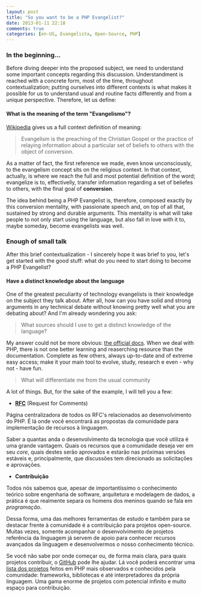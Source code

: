 ```yaml
---
layout: post
title: "So you want to be a PHP Evangelist?"
date: 2013-01-11 22:18
comments: true
categories: [en-US, Evangelista, Open-Source, PHP]
---
```


### In the beginning...

Before diving deeper into the proposed subject, we need to understand some important concepts regarding this discussion. Understandment is reached with a concrete form, most of the time, throughout contextualization; putting ourselves into different contexts is what makes it possible for us to understand usual and routine facts differently and from a unique perspective. Therefore, let us define:

#### What is the meaning of the term "Evangelismo"?

[Wikipedia](http://en.wikipedia.org/wiki/Evangelism) gives us a full context definition of meaning:

> Evangelism is the preaching of the Christian Gospel or the practice of relaying information about a particular set of beliefs to others with the object of conversion.

As a matter of fact, the first reference we made, even know unconsciously, to the evangelism concept sits on the religious context. In that context, actually, is where we reach the full and most potential definition of the word; evangelize is to, effectivelly, transfer information regarding a set of beliefes to others, with the final goal of **conversion**.

The idea behind being a PHP Evangelist is, therefore, composed exactly by this conversion mentality, with passionate speech and, on top of all that, sustained by strong and durable arguments. This mentality is what will take people to not only start using the language, but also fall in love with it to, maybe someday, become evangelists was well.

### Enough of small talk

After this brief contextualization - I sincerely hope it was brief to you, let's get started with the good stuff: what do you need to start doing to become a PHP Evangelist?

#### Have a distinct knowledge about the language

One of the greatest peculiarity of technology evangelists is their knowledge on the subject they talk about. After all, how can you have solid and strong arguments in any technical debate without knowing pretty well what you are debating about? And I'm already wondering you ask:

> What sources should I use to get a distinct knowledge of the language?

My answer could not be more obvious: [the official docs](http://php.net/manual). When we deal with PHP, there is not one better learning and reaserching resource than the documentation. Complete as few others, always up-to-date and of extreme easy access; make it your main tool to evolve, study, research e even - why not - have fun.

> What will differentiate me from the usual community

A lot of things. But, for the sake of the example, I will tell you a few:

* **[RFC](https://wiki.php.net/rfc)** (Request for Comments)

Página centralizadora de todos os RFC's relacionados ao desenvolvimento do PHP. É lá onde você encontrará as propostas da comunidade para implementação de recursos à linguagem.

Saber a quantas anda o desenvolvimento da tecnologia que você utiliza é uma grande vantagem. Quais os recursos que a comunidade deseja ver em seu *core*, quais destes serão aprovados e estarão nas próximas versões estáveis e, principalmente, que discussões tem direcionado as solicitações e aprovações.

* **Contribuição**

Todos nós sabemos que, apesar de importantíssimo o conhecimento teórico sobre engenharia de software, arquitetura e modelagem de dados, a prática é que realmente separa os homens dos meninos quando se fala em *programação*.

Dessa forma, uma das melhores ferramentas de estudo e também para se destacar frente à comunidade é a contribuição para projetos open-source. Muitas vezes, somente acompanhar o desenvolvimento de projetos referência da linguagem já servem de apoio para conhecer recursos avançados da linguagem e desenvolvermos o nosso conhecimento técnico.

Se você não sabe por onde começar ou, de forma mais clara, para quais projetos contribuir, o [GitHub](http://github.com) pode lhe ajudar. Lá você poderá encontrar uma [lista dos projetos](https://github.com/languages/PHP/most_watched) feitos em PHP mais observados e conhecidos pela comunidade: frameworks, bibliotecas e até interpretadores da própria linguagem. Uma gama enorme de projetos com potencial infinito e muito espaço para contribuição.